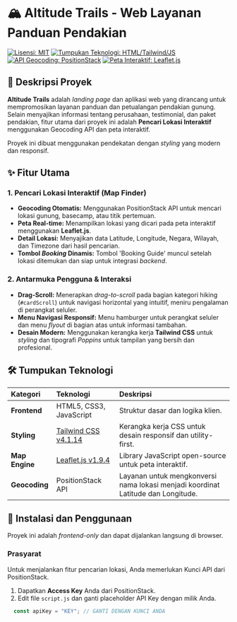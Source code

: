 # 🏔️ Altitude Trails - Web Layanan Panduan Pendakian

[![Lisensi: MIT](https://img.shields.io/badge/License-MIT-blue.svg)](https://opensource.org/licenses/MIT)
[![Tumpukan Teknologi: HTML/Tailwind/JS](https://img.shields.io/badge/Tech%20Stack-HTML%20|%20Tailwind%20|%20JS-000000.svg)](README.md)
[![API Geocoding: PositionStack](https://img.shields.io/badge/API-PositionStack-orange.svg)](https://positionstack.com/)
[![Peta Interaktif: Leaflet.js](https://img.shields.io/badge/Map%20Engine-Leaflet.js-green.svg)](https://leafletjs.com/)

## 📝 Deskripsi Proyek

**Altitude Trails** adalah *landing page* dan aplikasi web yang dirancang untuk mempromosikan layanan panduan dan petualangan pendakian gunung. Selain menyajikan informasi tentang perusahaan, testimonial, dan paket pendakian, fitur utama dari proyek ini adalah **Pencari Lokasi Interaktif** menggunakan Geocoding API dan peta interaktif.

Proyek ini dibuat menggunakan pendekatan dengan *styling* yang modern dan responsif.

## ✨ Fitur Utama

### 1. Pencari Lokasi Interaktif (Map Finder)

* **Geocoding Otomatis:** Menggunakan PositionStack API untuk mencari lokasi gunung, basecamp, atau titik pertemuan.
* **Peta Real-time:** Menampilkan lokasi yang dicari pada peta interaktif menggunakan **Leaflet.js**.
* **Detail Lokasi:** Menyajikan data Latitude, Longitude, Negara, Wilayah, dan Timezone dari hasil pencarian.
* **Tombol *Booking* Dinamis:** Tombol 'Booking Guide' muncul setelah lokasi ditemukan dan siap untuk integrasi *backend*.

### 2. Antarmuka Pengguna & Interaksi

* **Drag-Scroll:** Menerapkan *drag-to-scroll* pada bagian kategori hiking (`#cardScroll`) untuk navigasi horizontal yang intuitif, meniru pengalaman di perangkat seluler.
* **Menu Navigasi Responsif:** Menu hamburger untuk perangkat seluler dan menu *flyout* di bagian atas untuk informasi tambahan.
* **Desain Modern:** Menggunakan kerangka kerja **Tailwind CSS** untuk *styling* dan tipografi *Poppins* untuk tampilan yang bersih dan profesional.

## 🛠️ Tumpukan Teknologi

| Kategori | Teknologi | Deskripsi |
| :--- | :--- | :--- |
| **Frontend** | HTML5, CSS3, JavaScript | Struktur dasar dan logika klien. |
| **Styling** | [Tailwind CSS v4.1.14](https://tailwindcss.com/) | Kerangka kerja CSS untuk desain responsif dan utility-first. |
| **Map Engine** | [Leaflet.js v1.9.4](https://leafletjs.com/) | Library JavaScript open-source untuk peta interaktif. |
| **Geocoding** | PositionStack API | Layanan untuk mengkonversi nama lokasi menjadi koordinat Latitude dan Longitude. |

## 🚀 Instalasi dan Penggunaan

Proyek ini adalah *frontend-only* dan dapat dijalankan langsung di browser.

### Prasyarat

Untuk menjalankan fitur pencarian lokasi, Anda memerlukan Kunci API dari PositionStack.

1.  Dapatkan **Access Key** Anda dari PositionStack.
2.  Edit file `script.js` dan ganti placeholder API Key dengan milik Anda.

```javascript
  const apiKey = "KEY"; // GANTI DENGAN KUNCI ANDA
